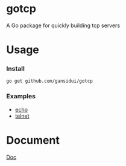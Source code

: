 gotcp
================

A Go package for quickly building tcp servers


Usage
================

### Install

~~~
go get github.com/gansidui/gotcp
~~~


### Examples

* [echo](https://github.com/gansidui/gotcp/tree/master/examples/echo)
* [telnet](https://github.com/gansidui/gotcp/tree/master/examples/telnet)

Document
================

[Doc](http://godoc.org/github.com/gansidui/gotcp)